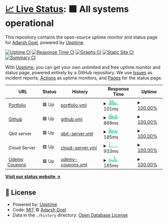 # [📈 Live Status](https://status.itsadarsh.tech): <!--live status--> **🟩 All systems operational**

This repository contains the open-source uptime monitor and status page for [Adarsh Goel](https://itsadarsh.tech), powered by [Upptime](https://github.com/upptime/upptime).

[![Uptime CI](https://github.com/adarsh-goel/uptime/workflows/Uptime%20CI/badge.svg)](https://github.com/adarsh-goel/uptime/actions?query=workflow%3A%22Uptime+CI%22)
[![Response Time CI](https://github.com/adarsh-goel/uptime/workflows/Response%20Time%20CI/badge.svg)](https://github.com/adarsh-goel/uptime/actions?query=workflow%3A%22Response+Time+CI%22)
[![Graphs CI](https://github.com/adarsh-goel/uptime/workflows/Graphs%20CI/badge.svg)](https://github.com/adarsh-goel/uptime/actions?query=workflow%3A%22Graphs+CI%22)
[![Static Site CI](https://github.com/adarsh-goel/uptime/workflows/Static%20Site%20CI/badge.svg)](https://github.com/adarsh-goel/uptime/actions?query=workflow%3A%22Static+Site+CI%22)
[![Summary CI](https://github.com/adarsh-goel/uptime/workflows/Summary%20CI/badge.svg)](https://github.com/adarsh-goel/uptime/actions?query=workflow%3A%22Summary+CI%22)

With [Upptime](https://upptime.js.org), you can get your own unlimited and free uptime monitor and status page, powered entirely by a GitHub repository. We use [Issues](https://github.com/adarsh-goel/uptime/issues) as incident reports, [Actions](https://github.com/adarsh-goel/uptime/actions) as uptime monitors, and [Pages](https://status.itsadarsh.tech) for the status page.

<!--start: status pages-->
<!-- This summary is generated by Upptime (https://github.com/upptime/upptime) -->
<!-- Do not edit this manually, your changes will be overwritten -->
<!-- prettier-ignore -->
| URL | Status | History | Response Time | Uptime |
| --- | ------ | ------- | ------------- | ------ |
| <img alt="" src="https://favicons.githubusercontent.com/itsadarsh.tech" height="13"> [Portfolio](https://itsadarsh.tech) | 🟩 Up | [portfolio.yml](https://github.com/adarsh-goel/uptime/commits/HEAD/history/portfolio.yml) | <details><summary><img alt="Response time graph" src="./graphs/portfolio/response-time-week.png" height="20"> 101ms</summary><br><a href="https://status.itsadarsh.tech/history/portfolio"><img alt="Response time 127" src="https://img.shields.io/endpoint?url=https%3A%2F%2Fraw.githubusercontent.com%2Fadarsh-goel%2Fuptime%2FHEAD%2Fapi%2Fportfolio%2Fresponse-time.json"></a><br><a href="https://status.itsadarsh.tech/history/portfolio"><img alt="24-hour response time 61" src="https://img.shields.io/endpoint?url=https%3A%2F%2Fraw.githubusercontent.com%2Fadarsh-goel%2Fuptime%2FHEAD%2Fapi%2Fportfolio%2Fresponse-time-day.json"></a><br><a href="https://status.itsadarsh.tech/history/portfolio"><img alt="7-day response time 101" src="https://img.shields.io/endpoint?url=https%3A%2F%2Fraw.githubusercontent.com%2Fadarsh-goel%2Fuptime%2FHEAD%2Fapi%2Fportfolio%2Fresponse-time-week.json"></a><br><a href="https://status.itsadarsh.tech/history/portfolio"><img alt="30-day response time 127" src="https://img.shields.io/endpoint?url=https%3A%2F%2Fraw.githubusercontent.com%2Fadarsh-goel%2Fuptime%2FHEAD%2Fapi%2Fportfolio%2Fresponse-time-month.json"></a><br><a href="https://status.itsadarsh.tech/history/portfolio"><img alt="1-year response time 127" src="https://img.shields.io/endpoint?url=https%3A%2F%2Fraw.githubusercontent.com%2Fadarsh-goel%2Fuptime%2FHEAD%2Fapi%2Fportfolio%2Fresponse-time-year.json"></a></details> | <details><summary><a href="https://status.itsadarsh.tech/history/portfolio">100.00%</a></summary><a href="https://status.itsadarsh.tech/history/portfolio"><img alt="All-time uptime 100.00%" src="https://img.shields.io/endpoint?url=https%3A%2F%2Fraw.githubusercontent.com%2Fadarsh-goel%2Fuptime%2FHEAD%2Fapi%2Fportfolio%2Fuptime.json"></a><br><a href="https://status.itsadarsh.tech/history/portfolio"><img alt="24-hour uptime 100.00%" src="https://img.shields.io/endpoint?url=https%3A%2F%2Fraw.githubusercontent.com%2Fadarsh-goel%2Fuptime%2FHEAD%2Fapi%2Fportfolio%2Fuptime-day.json"></a><br><a href="https://status.itsadarsh.tech/history/portfolio"><img alt="7-day uptime 100.00%" src="https://img.shields.io/endpoint?url=https%3A%2F%2Fraw.githubusercontent.com%2Fadarsh-goel%2Fuptime%2FHEAD%2Fapi%2Fportfolio%2Fuptime-week.json"></a><br><a href="https://status.itsadarsh.tech/history/portfolio"><img alt="30-day uptime 100.00%" src="https://img.shields.io/endpoint?url=https%3A%2F%2Fraw.githubusercontent.com%2Fadarsh-goel%2Fuptime%2FHEAD%2Fapi%2Fportfolio%2Fuptime-month.json"></a><br><a href="https://status.itsadarsh.tech/history/portfolio"><img alt="1-year uptime 100.00%" src="https://img.shields.io/endpoint?url=https%3A%2F%2Fraw.githubusercontent.com%2Fadarsh-goel%2Fuptime%2FHEAD%2Fapi%2Fportfolio%2Fuptime-year.json"></a></details>
| <img alt="" src="https://favicons.githubusercontent.com/github.com" height="13"> [Github](https://github.com/adarsh-goel) | 🟩 Up | [github.yml](https://github.com/adarsh-goel/uptime/commits/HEAD/history/github.yml) | <details><summary><img alt="Response time graph" src="./graphs/github/response-time-week.png" height="20"> 868ms</summary><br><a href="https://status.itsadarsh.tech/history/github"><img alt="Response time 838" src="https://img.shields.io/endpoint?url=https%3A%2F%2Fraw.githubusercontent.com%2Fadarsh-goel%2Fuptime%2FHEAD%2Fapi%2Fgithub%2Fresponse-time.json"></a><br><a href="https://status.itsadarsh.tech/history/github"><img alt="24-hour response time 614" src="https://img.shields.io/endpoint?url=https%3A%2F%2Fraw.githubusercontent.com%2Fadarsh-goel%2Fuptime%2FHEAD%2Fapi%2Fgithub%2Fresponse-time-day.json"></a><br><a href="https://status.itsadarsh.tech/history/github"><img alt="7-day response time 868" src="https://img.shields.io/endpoint?url=https%3A%2F%2Fraw.githubusercontent.com%2Fadarsh-goel%2Fuptime%2FHEAD%2Fapi%2Fgithub%2Fresponse-time-week.json"></a><br><a href="https://status.itsadarsh.tech/history/github"><img alt="30-day response time 838" src="https://img.shields.io/endpoint?url=https%3A%2F%2Fraw.githubusercontent.com%2Fadarsh-goel%2Fuptime%2FHEAD%2Fapi%2Fgithub%2Fresponse-time-month.json"></a><br><a href="https://status.itsadarsh.tech/history/github"><img alt="1-year response time 838" src="https://img.shields.io/endpoint?url=https%3A%2F%2Fraw.githubusercontent.com%2Fadarsh-goel%2Fuptime%2FHEAD%2Fapi%2Fgithub%2Fresponse-time-year.json"></a></details> | <details><summary><a href="https://status.itsadarsh.tech/history/github">100.00%</a></summary><a href="https://status.itsadarsh.tech/history/github"><img alt="All-time uptime 100.00%" src="https://img.shields.io/endpoint?url=https%3A%2F%2Fraw.githubusercontent.com%2Fadarsh-goel%2Fuptime%2FHEAD%2Fapi%2Fgithub%2Fuptime.json"></a><br><a href="https://status.itsadarsh.tech/history/github"><img alt="24-hour uptime 100.00%" src="https://img.shields.io/endpoint?url=https%3A%2F%2Fraw.githubusercontent.com%2Fadarsh-goel%2Fuptime%2FHEAD%2Fapi%2Fgithub%2Fuptime-day.json"></a><br><a href="https://status.itsadarsh.tech/history/github"><img alt="7-day uptime 100.00%" src="https://img.shields.io/endpoint?url=https%3A%2F%2Fraw.githubusercontent.com%2Fadarsh-goel%2Fuptime%2FHEAD%2Fapi%2Fgithub%2Fuptime-week.json"></a><br><a href="https://status.itsadarsh.tech/history/github"><img alt="30-day uptime 100.00%" src="https://img.shields.io/endpoint?url=https%3A%2F%2Fraw.githubusercontent.com%2Fadarsh-goel%2Fuptime%2FHEAD%2Fapi%2Fgithub%2Fuptime-month.json"></a><br><a href="https://status.itsadarsh.tech/history/github"><img alt="1-year uptime 100.00%" src="https://img.shields.io/endpoint?url=https%3A%2F%2Fraw.githubusercontent.com%2Fadarsh-goel%2Fuptime%2FHEAD%2Fapi%2Fgithub%2Fuptime-year.json"></a></details>
| <img alt="" src="https://favicons.githubusercontent.com/null" height="13"> Qbit server | 🟩 Up | [qbit-server.yml](https://github.com/adarsh-goel/uptime/commits/HEAD/history/qbit-server.yml) | <details><summary><img alt="Response time graph" src="./graphs/qbit-server/response-time-week.png" height="20"> 185ms</summary><br><a href="https://status.itsadarsh.tech/history/qbit-server"><img alt="Response time 194" src="https://img.shields.io/endpoint?url=https%3A%2F%2Fraw.githubusercontent.com%2Fadarsh-goel%2Fuptime%2FHEAD%2Fapi%2Fqbit-server%2Fresponse-time.json"></a><br><a href="https://status.itsadarsh.tech/history/qbit-server"><img alt="24-hour response time 54" src="https://img.shields.io/endpoint?url=https%3A%2F%2Fraw.githubusercontent.com%2Fadarsh-goel%2Fuptime%2FHEAD%2Fapi%2Fqbit-server%2Fresponse-time-day.json"></a><br><a href="https://status.itsadarsh.tech/history/qbit-server"><img alt="7-day response time 185" src="https://img.shields.io/endpoint?url=https%3A%2F%2Fraw.githubusercontent.com%2Fadarsh-goel%2Fuptime%2FHEAD%2Fapi%2Fqbit-server%2Fresponse-time-week.json"></a><br><a href="https://status.itsadarsh.tech/history/qbit-server"><img alt="30-day response time 194" src="https://img.shields.io/endpoint?url=https%3A%2F%2Fraw.githubusercontent.com%2Fadarsh-goel%2Fuptime%2FHEAD%2Fapi%2Fqbit-server%2Fresponse-time-month.json"></a><br><a href="https://status.itsadarsh.tech/history/qbit-server"><img alt="1-year response time 194" src="https://img.shields.io/endpoint?url=https%3A%2F%2Fraw.githubusercontent.com%2Fadarsh-goel%2Fuptime%2FHEAD%2Fapi%2Fqbit-server%2Fresponse-time-year.json"></a></details> | <details><summary><a href="https://status.itsadarsh.tech/history/qbit-server">100.00%</a></summary><a href="https://status.itsadarsh.tech/history/qbit-server"><img alt="All-time uptime 100.00%" src="https://img.shields.io/endpoint?url=https%3A%2F%2Fraw.githubusercontent.com%2Fadarsh-goel%2Fuptime%2FHEAD%2Fapi%2Fqbit-server%2Fuptime.json"></a><br><a href="https://status.itsadarsh.tech/history/qbit-server"><img alt="24-hour uptime 100.00%" src="https://img.shields.io/endpoint?url=https%3A%2F%2Fraw.githubusercontent.com%2Fadarsh-goel%2Fuptime%2FHEAD%2Fapi%2Fqbit-server%2Fuptime-day.json"></a><br><a href="https://status.itsadarsh.tech/history/qbit-server"><img alt="7-day uptime 100.00%" src="https://img.shields.io/endpoint?url=https%3A%2F%2Fraw.githubusercontent.com%2Fadarsh-goel%2Fuptime%2FHEAD%2Fapi%2Fqbit-server%2Fuptime-week.json"></a><br><a href="https://status.itsadarsh.tech/history/qbit-server"><img alt="30-day uptime 100.00%" src="https://img.shields.io/endpoint?url=https%3A%2F%2Fraw.githubusercontent.com%2Fadarsh-goel%2Fuptime%2FHEAD%2Fapi%2Fqbit-server%2Fuptime-month.json"></a><br><a href="https://status.itsadarsh.tech/history/qbit-server"><img alt="1-year uptime 100.00%" src="https://img.shields.io/endpoint?url=https%3A%2F%2Fraw.githubusercontent.com%2Fadarsh-goel%2Fuptime%2FHEAD%2Fapi%2Fqbit-server%2Fuptime-year.json"></a></details>
| <img alt="" src="https://favicons.githubusercontent.com/null" height="13"> Cloud Server | 🟩 Up | [cloud-server.yml](https://github.com/adarsh-goel/uptime/commits/HEAD/history/cloud-server.yml) | <details><summary><img alt="Response time graph" src="./graphs/cloud-server/response-time-week.png" height="20"> 933ms</summary><br><a href="https://status.itsadarsh.tech/history/cloud-server"><img alt="Response time 687" src="https://img.shields.io/endpoint?url=https%3A%2F%2Fraw.githubusercontent.com%2Fadarsh-goel%2Fuptime%2FHEAD%2Fapi%2Fcloud-server%2Fresponse-time.json"></a><br><a href="https://status.itsadarsh.tech/history/cloud-server"><img alt="24-hour response time 6638" src="https://img.shields.io/endpoint?url=https%3A%2F%2Fraw.githubusercontent.com%2Fadarsh-goel%2Fuptime%2FHEAD%2Fapi%2Fcloud-server%2Fresponse-time-day.json"></a><br><a href="https://status.itsadarsh.tech/history/cloud-server"><img alt="7-day response time 933" src="https://img.shields.io/endpoint?url=https%3A%2F%2Fraw.githubusercontent.com%2Fadarsh-goel%2Fuptime%2FHEAD%2Fapi%2Fcloud-server%2Fresponse-time-week.json"></a><br><a href="https://status.itsadarsh.tech/history/cloud-server"><img alt="30-day response time 687" src="https://img.shields.io/endpoint?url=https%3A%2F%2Fraw.githubusercontent.com%2Fadarsh-goel%2Fuptime%2FHEAD%2Fapi%2Fcloud-server%2Fresponse-time-month.json"></a><br><a href="https://status.itsadarsh.tech/history/cloud-server"><img alt="1-year response time 687" src="https://img.shields.io/endpoint?url=https%3A%2F%2Fraw.githubusercontent.com%2Fadarsh-goel%2Fuptime%2FHEAD%2Fapi%2Fcloud-server%2Fresponse-time-year.json"></a></details> | <details><summary><a href="https://status.itsadarsh.tech/history/cloud-server">100.00%</a></summary><a href="https://status.itsadarsh.tech/history/cloud-server"><img alt="All-time uptime 100.00%" src="https://img.shields.io/endpoint?url=https%3A%2F%2Fraw.githubusercontent.com%2Fadarsh-goel%2Fuptime%2FHEAD%2Fapi%2Fcloud-server%2Fuptime.json"></a><br><a href="https://status.itsadarsh.tech/history/cloud-server"><img alt="24-hour uptime 100.00%" src="https://img.shields.io/endpoint?url=https%3A%2F%2Fraw.githubusercontent.com%2Fadarsh-goel%2Fuptime%2FHEAD%2Fapi%2Fcloud-server%2Fuptime-day.json"></a><br><a href="https://status.itsadarsh.tech/history/cloud-server"><img alt="7-day uptime 100.00%" src="https://img.shields.io/endpoint?url=https%3A%2F%2Fraw.githubusercontent.com%2Fadarsh-goel%2Fuptime%2FHEAD%2Fapi%2Fcloud-server%2Fuptime-week.json"></a><br><a href="https://status.itsadarsh.tech/history/cloud-server"><img alt="30-day uptime 100.00%" src="https://img.shields.io/endpoint?url=https%3A%2F%2Fraw.githubusercontent.com%2Fadarsh-goel%2Fuptime%2FHEAD%2Fapi%2Fcloud-server%2Fuptime-month.json"></a><br><a href="https://status.itsadarsh.tech/history/cloud-server"><img alt="1-year uptime 100.00%" src="https://img.shields.io/endpoint?url=https%3A%2F%2Fraw.githubusercontent.com%2Fadarsh-goel%2Fuptime%2FHEAD%2Fapi%2Fcloud-server%2Fuptime-year.json"></a></details>
| <img alt="" src="https://favicons.githubusercontent.com/udemy.itsadarsh.tech" height="13"> [Udemy Coupons](https://udemy.itsadarsh.tech) | 🟩 Up | [udemy-coupons.yml](https://github.com/adarsh-goel/uptime/commits/HEAD/history/udemy-coupons.yml) | <details><summary><img alt="Response time graph" src="./graphs/udemy-coupons/response-time-week.png" height="20"> 165ms</summary><br><a href="https://status.itsadarsh.tech/history/udemy-coupons"><img alt="Response time 165" src="https://img.shields.io/endpoint?url=https%3A%2F%2Fraw.githubusercontent.com%2Fadarsh-goel%2Fuptime%2FHEAD%2Fapi%2Fudemy-coupons%2Fresponse-time.json"></a><br><a href="https://status.itsadarsh.tech/history/udemy-coupons"><img alt="24-hour response time 59" src="https://img.shields.io/endpoint?url=https%3A%2F%2Fraw.githubusercontent.com%2Fadarsh-goel%2Fuptime%2FHEAD%2Fapi%2Fudemy-coupons%2Fresponse-time-day.json"></a><br><a href="https://status.itsadarsh.tech/history/udemy-coupons"><img alt="7-day response time 165" src="https://img.shields.io/endpoint?url=https%3A%2F%2Fraw.githubusercontent.com%2Fadarsh-goel%2Fuptime%2FHEAD%2Fapi%2Fudemy-coupons%2Fresponse-time-week.json"></a><br><a href="https://status.itsadarsh.tech/history/udemy-coupons"><img alt="30-day response time 165" src="https://img.shields.io/endpoint?url=https%3A%2F%2Fraw.githubusercontent.com%2Fadarsh-goel%2Fuptime%2FHEAD%2Fapi%2Fudemy-coupons%2Fresponse-time-month.json"></a><br><a href="https://status.itsadarsh.tech/history/udemy-coupons"><img alt="1-year response time 165" src="https://img.shields.io/endpoint?url=https%3A%2F%2Fraw.githubusercontent.com%2Fadarsh-goel%2Fuptime%2FHEAD%2Fapi%2Fudemy-coupons%2Fresponse-time-year.json"></a></details> | <details><summary><a href="https://status.itsadarsh.tech/history/udemy-coupons">100.00%</a></summary><a href="https://status.itsadarsh.tech/history/udemy-coupons"><img alt="All-time uptime 100.00%" src="https://img.shields.io/endpoint?url=https%3A%2F%2Fraw.githubusercontent.com%2Fadarsh-goel%2Fuptime%2FHEAD%2Fapi%2Fudemy-coupons%2Fuptime.json"></a><br><a href="https://status.itsadarsh.tech/history/udemy-coupons"><img alt="24-hour uptime 100.00%" src="https://img.shields.io/endpoint?url=https%3A%2F%2Fraw.githubusercontent.com%2Fadarsh-goel%2Fuptime%2FHEAD%2Fapi%2Fudemy-coupons%2Fuptime-day.json"></a><br><a href="https://status.itsadarsh.tech/history/udemy-coupons"><img alt="7-day uptime 100.00%" src="https://img.shields.io/endpoint?url=https%3A%2F%2Fraw.githubusercontent.com%2Fadarsh-goel%2Fuptime%2FHEAD%2Fapi%2Fudemy-coupons%2Fuptime-week.json"></a><br><a href="https://status.itsadarsh.tech/history/udemy-coupons"><img alt="30-day uptime 100.00%" src="https://img.shields.io/endpoint?url=https%3A%2F%2Fraw.githubusercontent.com%2Fadarsh-goel%2Fuptime%2FHEAD%2Fapi%2Fudemy-coupons%2Fuptime-month.json"></a><br><a href="https://status.itsadarsh.tech/history/udemy-coupons"><img alt="1-year uptime 100.00%" src="https://img.shields.io/endpoint?url=https%3A%2F%2Fraw.githubusercontent.com%2Fadarsh-goel%2Fuptime%2FHEAD%2Fapi%2Fudemy-coupons%2Fuptime-year.json"></a></details>

<!--end: status pages-->

[**Visit our status website →**](https://status.itsadarsh.tech)

## 📄 License

- Powered by: [Upptime](https://github.com/upptime/upptime)
- Code: [MIT](./LICENSE) © [Adarsh Goel](https://itsadarsh.tech)
- Data in the `./history` directory: [Open Database License](https://opendatacommons.org/licenses/odbl/1-0/)
